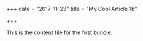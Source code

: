 +++
date = "2017-11-23"
title = "My Cool Article 1b"

+++

This is the content file for the first bundle.